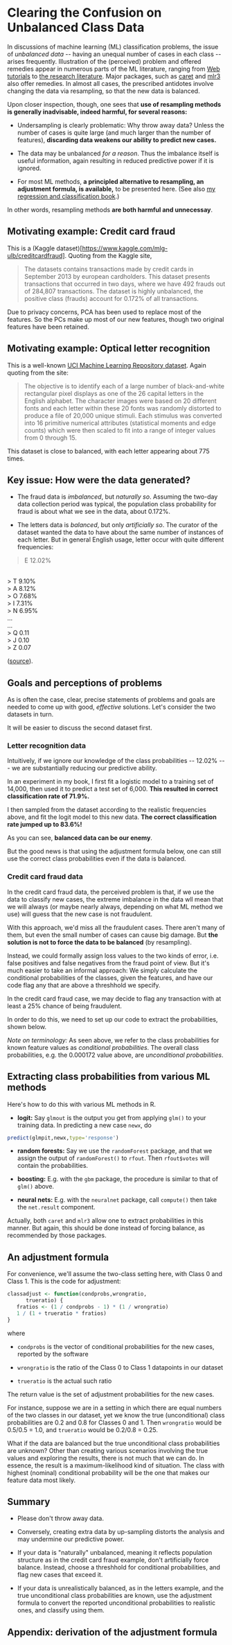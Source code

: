 # Clearing the Confusion on Unbalanced Class Data 

In discussions of machine learning (ML) classification problems, 
the issue of *unbalanced data* -- having an unequal number of cases in
each class -- arises frequently.  Illustration of the (perceived) problem and
offered remedies appear in numerous parts of the ML literature, ranging
from [Web tutorials](https://www.datacamp.com/community/tutorials/diving-deep-imbalanced-data)
to [the research literature](https://link.springer.com/article/10.1186/s40537-018-0151-6#Sec2).  Major packages, such as
[caret](https://cran.r-project.org/package=caret) and
[mlr3](https://cran.r-project.org/package=mlr3) also offer remedies.
In almost all cases, the prescribed antidotes involve
changing the data via resampling, so that the new
data is balanced. 

Upon closer inspection, though, one sees that **use of resampling methods
is generally inadvisable, indeed harmful, for several reasons:**

* Undersampling is clearly problematic:  Why throw away data?  Unless
  the number of cases is quite large (and much larger than the number of
features), **discarding data weakens our ability to predict new cases.**

* The data may be unbalanced *for a reason*.  Thus the imbalance itself
  is useful information, again resulting in reduced predictive power if
it is ignored.

* For most ML methods, **a principled alternative to resampling, an
  adjustment formula, is available,** to be presented here.  (See also
[my regression and classification
book](https://books.google.com/books?id=IHs2DwAAQBAJ&printsec=frontcover&dq=matloff&hl=en&newbks=1&newbks_redir=0&sa=X&ved=2ahUKEwje9LbA5dLmAhVJsZ4KHTvdADIQ6AEwAHoECAQQAg#v=onepage&q=matloff&f=false).)

In other words, resampling methods **are both harmful and unnecessay**.

## Motivating example:  Credit card fraud

This is a 
(Kaggle dataset)[https://www.kaggle.com/mlg-ulb/creditcardfraud].
Quoting from the Kaggle site,

> The datasets contains transactions made by credit cards in September
> 2013 by european cardholders. This dataset presents transactions that
> occurred in two days, where we have 492 frauds out of 284,807
> transactions. The dataset is highly unbalanced, the positive class
> (frauds) account for 0.172% of all transactions.

Due to privacy concerns, PCA has been used to replace most of the
features.  So the PCs make up most of our new features, though two
original features have been retained.

## Motivating example:  Optical letter recognition

This is a well-known
[UCI Machine Learning Repository dataset](https://archive.ics.uci.edu/ml/datasets/Letter+Recognition).  Again quoting from the site:

> The objective is to identify each of a large number of black-and-white
> rectangular pixel displays as one of the 26 capital letters in the
> English alphabet. The character images were based on 20 different fonts
> and each letter within these 20 fonts was randomly distorted to produce
> a file of 20,000 unique stimuli. Each stimulus was converted into 16
> primitive numerical attributes (statistical moments and edge counts)
> which were then scaled to fit into a range of integer values from 0
> through 15. 

This dataset is close to balanced, with each letter appearing about 775
times.

## Key issue:  How were the data generated?

- The fraud data is *imbalanced*, but *naturally so*.  Assuming the
  two-day data collection period was typical, the population class
probability for fraud is about what we see in the data, about 0.172%.

- The letters data is *balanced*, but only *artificially so*.  The
  curator of the dataset wanted the data to have about the same number
of instances of each letter.  But in general English usage, letter occur
with quite different frequencies:

>   E          12.02%
<br>
>   T           9.10%
<br>
>   A           8.12%
<br>
>   O           7.68%
<br>
>   I           7.31%
<br>
>   N           6.95%
<br>
...
<br>
...
<br>
>   Q           0.11
<br>
>   J           0.10
<br>
>   Z           0.07

([source](http://www.math.cornell.edu/~mec/2003-2004/cryptography/subs/frequencies.html)).

## Goals and perceptions of problems

As is often the case, clear, precise statements of problems and goals
are needed to come up with good, *effective* solutions.  Let's consider
the two datasets in turn.

It will be easier to discuss the second dataset first.

### Letter recognition data

Intuitively, if we ignore our knowledge of the class probabilities --
12.02% --- we are substantially reducing our predictive ability.

In an experiment in my book, I first fit a logistic model to a training
set of 14,000, then used it to predict a test set of 6,000.  **This
resulted in correct classification rate of 71.9%.**

I then sampled from the dataset according to the
realistic frequencies above, and fit the logit model to this new data.
**The correct classification rate jumped up to 83.6%!**

As you can see, **balanced data can be our enemy**.

But the good news is that using the adjustment formula below, one can
still use the correct class probabilities even if the data is balanced.

### Credit card fraud data

In the credit card fraud data, the perceived problem is that, if we use
the data to classify new cases, the extreme imbalance in the data wll
mean that we will always (or maybe nearly always, depending on what ML
method we use) will guess that the new case is not fraudulent.

With this approach, we'd miss all the fraudulent cases.  There aren't
many of them, but even the small number of cases can cause big damage.
But **the solution is not to force the data to be balanced** (by
resampling).

Instead, we could formally assign loss values to the two kinds of error,
i.e. false positives and false negatives from the fraud point of view.
But it's much easier to take an informal approach:  We simply calculate
the conditional probabilities of the classes, given the features, and
have our code flag any that are above a threshhold we specify.  

In the credit card fraud case, we may decide to flag any transaction
 with at least a 25% chance of being fraudulent.

In order to do this, we need to set up our code to extract the
probabilities, shown below.

*Note on terminology:* As seen above, we refer to the class
probabilities for known feature values as *conditional probabilities*.
The overall class probabilities, e.g. the 0.000172 value above, are
*unconditional probabilities*.

## Extracting class probabilities from various ML methods  

Here's how to do this with various ML methods in R.

- **logit:** Say `glmout` is the output you get from applying `glm()`
  to your training data.  In predicting a new case `newx`, do

``` r
predict(glmpit,newx,type='response')
```

- **random forests:** Say we use the `randomForest` package, and that we
  assign the output of `randomForest()` to `rfout`.  Then `rfout$votes`
will contain the probabilities.

- **boosting:** E.g. with the `gbm` package, the procedure is similar to
  that of `glm()` above.

- **neural nets:** E.g. with the `neuralnet` package, call `compute()`
  then take the `net.result` component.

Actually, both `caret` and `mlr3` allow one to extract probabilities in
this manner.  But again, this should be done instead of forcing balance,
as recommended by those packages.

## An adjustment formula

For convenience, we'll assume the two-class setting here, with Class 0
and Class 1. This is the code for adjustment:

``` r
classadjust <- function(condprobs,wrongratio,
      trueratio) {
   fratios <- (1 / condprobs - 1) * (1 / wrongratio)
   1 / (1 + trueratio * fratios)
}
```

where 

- `condprobs` is the vector of conditional probabilities for
  the new cases, reported by the software

- `wrongratio` is the ratio of the Class 0 to Class 1 datapoints in our
  dataset

- `trueratio` is the actual such ratio 

The return value is the set of adjustment probabilities for the new
cases.

For instance, suppose we are in a setting in which there are equal
numbers of the two classes in our dataset, yet we know the true
(unconditional) class probabilities are 0.2 and 0.8 for Classes 0 and 1.
Then `wrongratio` would be 0.5/0.5 = 1.0, and `trueratio` would be
0.2/0.8 = 0.25. 

What if the data are balanced but the true unconditional class
probabilities are unknown?  Other than creating various scenarios
involving the true values and exploring the results, there is not much
that we can do.  In essence, the result is a maximum-likelihood kind of
situation.  The class with highest (nominal) conditional probability
will be the one that makes our feature data most likely. 

## Summary

- Please don't throw away data.

- Conversely, creating extra data by up-sampling distorts the analysis
  and may undermine our predictive power.

- If your data is "naturally" unbalanced, meaning it reflects population
  structure as in the credit card fraud example, don't artificially
force balance.  Instead, choose a threshhold for conditional
probabilities, and flag new cases that exceed it.

- If your data is unrealistically balanced, as in the letters example,
  and the true unconditional class probabilities are known, use the
adjustment formula to convert the reported unconditional probabilities to
realistic ones, and classify using them.

## Appendix: derivation of the adjustment formula


